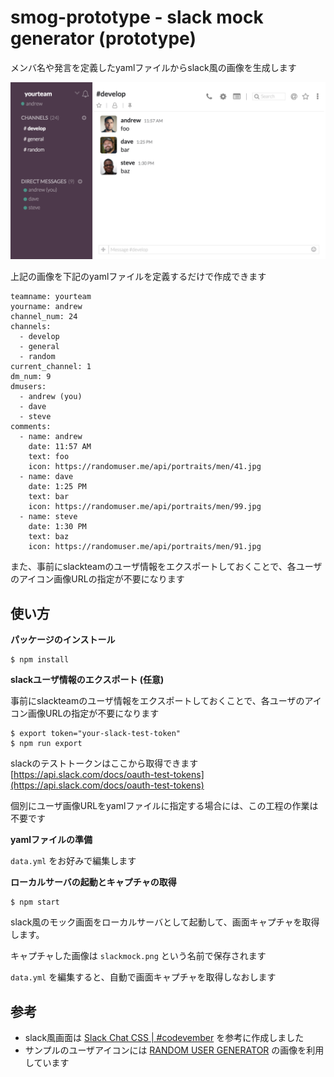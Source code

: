 # smog-prototype - slack mock generator (prototype)

メンバ名や発言を定義したyamlファイルからslack風の画像を生成します

![mock image sample](samplemock.png)

上記の画像を下記のyamlファイルを定義するだけで作成できます

```
teamname: yourteam
yourname: andrew
channel_num: 24
channels:
  - develop
  - general
  - random
current_channel: 1
dm_num: 9
dmusers:
  - andrew (you)
  - dave
  - steve
comments:
  - name: andrew
    date: 11:57 AM
    text: foo
    icon: https://randomuser.me/api/portraits/men/41.jpg
  - name: dave
    date: 1:25 PM
    text: bar
    icon: https://randomuser.me/api/portraits/men/99.jpg
  - name: steve
    date: 1:30 PM
    text: baz
    icon: https://randomuser.me/api/portraits/men/91.jpg
```

また、事前にslackteamのユーザ情報をエクスポートしておくことで、各ユーザのアイコン画像URLの指定が不要になります

## 使い方

__パッケージのインストール__

```
$ npm install
```

__slackユーザ情報のエクスポート (任意)__

事前にslackteamのユーザ情報をエクスポートしておくことで、各ユーザのアイコン画像URLの指定が不要になります

```
$ export token="your-slack-test-token"
$ npm run export
```

slackのテストトークンはここから取得できます [https://api.slack.com/docs/oauth-test-tokens](https://api.slack.com/docs/oauth-test-tokens)

個別にユーザ画像URLをyamlファイルに指定する場合には、この工程の作業は不要です

__yamlファイルの準備__

`data.yml` をお好みで編集します

__ローカルサーバの起動とキャプチャの取得__

```
$ npm start
```

slack風のモック画面をローカルサーバとして起動して、画面キャプチャを取得します。

キャプチャした画像は `slackmock.png` という名前で保存されます

`data.yml` を編集すると、自動で画面キャプチャを取得しなおします

## 参考

- slack風画面は [Slack Chat CSS | #codevember](https://codepen.io/mikemang/pen/YpNYWV) を参考に作成しました
- サンプルのユーザアイコンには [RANDOM USER GENERATOR](https://randomuser.me/) の画像を利用しています
